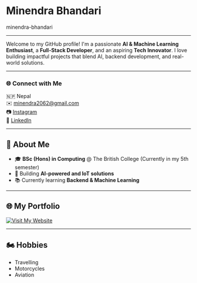 # Minendra Bhandari
minendra-bhandari

---

Welcome to my GitHub profile! I'm a passionate **AI & Machine Learning Enthusiast**, a **Full-Stack Developer**, and an aspiring **Tech Innovator**. I love building impactful projects that blend AI, backend development, and real-world solutions.

---

### 🌐 Connect with Me

🇳🇵 Nepal  
✉️ minendra2062@gmail.com  
📷 [Instagram](https://www.instagram.com/minendra_bhandari?igsh=MWtrbXp2OWZzN3Q0Mg==)  
💼 [LinkedIn](https://linkedin.com/in/minendra)

---

## 🚀 About Me

- 🎓 **BSc (Hons) in Computing** @ The British College (Currently in my 5th semester)
- 💪 Building **AI-powered and IoT solutions**
- 📚 Currently learning **Backend & Machine Learning**

---

## 🌐 My Portfolio

<a href="https://minendra.onrender.com/#home" target="_blank">
  <img src="https://img.shields.io/badge/Visit%20My%20Website-0078D4?style=for-the-badge&logo=google-chrome&logoColor=white" alt="Visit My Website"/>
</a>

---

## 🏍️ Hobbies

- Travelling  
- Motorcycles  
- Aviation  
